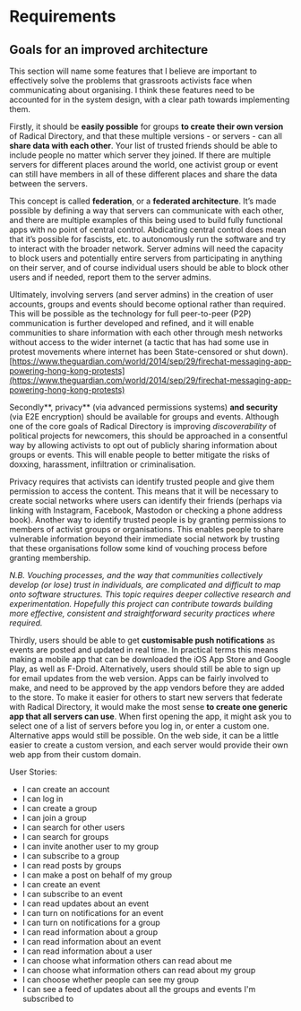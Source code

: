 # Requirements

## Goals for an improved architecture

This section will name some features that I believe are important to effectively
solve the problems that grassroots activists face when communicating about
organising. I think these features need to be accounted for in the system
design, with a clear path towards implementing them.

Firstly, it should be **easily possible** for groups **to create their own
version** of Radical Directory, and that these multiple versions - or servers -
can all **share data with each other**. Your list of trusted friends should be
able to include people no matter which server they joined. If there are multiple
servers for different places around the world, one activist group or event can
still have members in all of these different places and share the data between
the servers.

This concept is called **federation**, or a **federated architecture**. It’s
made possible by defining a way that servers can communicate with each other,
and there are multiple examples of this being used to build fully functional
apps with no point of central control. Abdicating central control does mean that
it’s possible for fascists, etc. to autonomously run the software and try to
interact with the broader network. Server admins will need the capacity to block
users and potentially entire servers from participating in anything on their
server, and of course individual users should be able to block other users and
if needed, report them to the server admins.

Ultimately, involving servers (and server admins) in the creation of user
accounts, groups and events should become optional rather than required. This
will be possible as the technology for full peer-to-peer (P2P) communication is
further developed and refined, and it will enable communities to share
information with each other through mesh networks without access to the wider
internet (a tactic that has had some use in protest movements where internet has
been State-censored or shut down).
[https://www.theguardian.com/world/2014/sep/29/firechat-messaging-app-powering-hong-kong-protests](https://www.theguardian.com/world/2014/sep/29/firechat-messaging-app-powering-hong-kong-protests)

Secondly**, privacy** (via advanced permissions systems) **and security** (via
E2E encryption) should be available for groups and events. Although one of the
core goals of Radical Directory is improving _discoverability_ of political
projects for newcomers, this should be approached in a consentful way by
allowing activists to opt out of publicly sharing information about groups or
events. This will enable people to better mitigate the risks of doxxing,
harassment, infiltration or criminalisation.

Privacy requires that activists can identify trusted people and give them
permission to access the content. This means that it will be necessary to create
social networks where users can identify their friends (perhaps via linking with
Instagram, Facebook, Mastodon or checking a phone address book). Another way to
identify trusted people is by granting permissions to members of activist groups
or organisations. This enables people to share vulnerable information beyond
their immediate social network by trusting that these organisations follow some
kind of vouching process before granting membership.

_N.B. Vouching processes, and the way that communities collectively develop (or
lose) trust in individuals, are complicated and difficult to map onto software
structures. This topic requires deeper collective research and experimentation.
Hopefully this project can contribute towards building more effective,
consistent and straightforward security practices where required._

Thirdly, users should be able to get **customisable push notifications** as
events are posted and updated in real time. In practical terms this means making
a mobile app that can be downloaded the iOS App Store and Google Play, as well
as F-Droid. Alternatively, users should still be able to sign up for email
updates from the web version. Apps can be fairly involved to make, and need to
be approved by the app vendors before they are added to the store. To make it
easier for others to start new servers that federate with Radical Directory, it
would make the most sense **to create one generic app that all servers can
use**. When first opening the app, it might ask you to select one of a list of
servers before you log in, or enter a custom one. Alternative apps would still
be possible. On the web side, it can be a little easier to create a custom
version, and each server would provide their own web app from their custom
domain.




User Stories:

- I can create an account
- I can log in
- I can create a group
- I can join a group
- I can search for other users
- I can search for groups
- I can invite another user to my group
- I can subscribe to a group
- I can read posts by groups
- I can make a post on behalf of my group
- I can create an event
- I can subscribe to an event
- I can read updates about an event
- I can turn on notifications for an event
- I can turn on notifications for a group
- I can read information about a group
- I can read information about an event
- I can read information about a user
- I can choose what information others can read about me
- I can choose what information others can read about my group
- I can choose whether people can see my group
- I can see a feed of updates about all the groups and events I'm subscribed to

